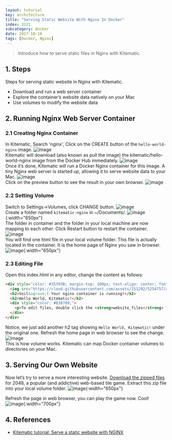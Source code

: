 ```yaml
---
layout: tutorial
key: architecture
title: "Serving Static Website With Nginx In Docker"
index: 3121
subcategory: docker
date: 2017-10-18
tags: [Docker, Nginx]
---
```


> Introduce how to serve static files in Nginx with Kitematic.

## 1. Steps
Steps for serving static website in Nginx with Kitematic.
* Download and run a web server container
* Explore the container’s website data natively on your Mac
* Use volumes to modify the website data

## 2. Running Nginx Web Server Container
### 2.1 Creating Nginx Container
In Kitematic, Search 'nginx', Click on the CREATE button of the `hello-world-nginx` image.
![image](/assets/images/devops/3121/search.png)  
Kitematic will download (also known as pull the image) the kitematic/hello-world-nginx image from the Docker Hub immediately.
![image](/assets/images/devops/3121/download.png)  
Once it’s done, Kitematic will run a Docker Nginx container for this image. A tiny Nginx web server is started up, allowing it to serve website data to your Mac.
![image](/assets/images/devops/3121/running.png)  
Click on the preview button to see the result in your own browser.
![image](/assets/images/devops/3121/preview.png)  
### 2.2 Setting Volume
Switch to Settings->Volumes, click CHANGE button.
![image](/assets/images/devops/3121/settings.png)  
Create a folder named `kitematic-nginx` in ~/Documents/.
![image](/assets/images/devops/3121/createfolder.png){:width="650px"}  
The folder in container and the folder in your local machine are now mapping to each other. Click Restart button to restart the container.
![image](/assets/images/devops/3121/volume.png)  
You will find one html file in your local volume folder. This file is actually located in the container. It is the home page of Nginx you saw in browser.
![image](/assets/images/devops/3121/index.png){:width="650px"}  
### 2.3 Editing File
Open this index.html in any editor, change the content as follows:
```html
<div style="color: #35393B; margin-top: 100px; text-align: center; font-family: HelveticaNeue-Light, sans-serif;">
  <img src="https://cloud.githubusercontent.com/assets/251292/5254757/a08a277c-7981-11e4-9ec0-d49934859400.png">
  <h2>Voil&agrave;! Your nginx container is running!</h2>
  <h2>Hello World, Kitematic!</h2>
  <div style="color: #838789;">
    <p>To edit files, double click the <strong>website_files</strong> folder in Kitematic and edit the <strong>index.html</strong> file.</p>
  </div>
</div>
```
Notice, we just add another h2 tag showing `Hello World, Kitematic!` under the original one. Refresh the home page in web browser to see the change.
![image](/assets/images/devops/3121/newpreview.png)  
This is how volume works.
Kitematic can map Docker container volumes to directories on your Mac.

## 3. Serving Our Own Website
Now let’s try to serve a more interesting website. [Download the zipped files](https://github.com/gabrielecirulli/2048/archive/master.zip) for 2048, a popular (and addictive) web-based tile game. Extract this zip file into your local volume folder.
![image](/assets/images/devops/3121/2048files.png){:width="650px"}  

Refresh the page in web browser, you can play the game now. Cool!
![image](/assets/images/devops/3121/2048.png){:width="700px"}  

## 4. References
* [Kitematic tutorial: Serve a static website with NGINX](https://docs.docker.com/kitematic/nginx-web-server/)
